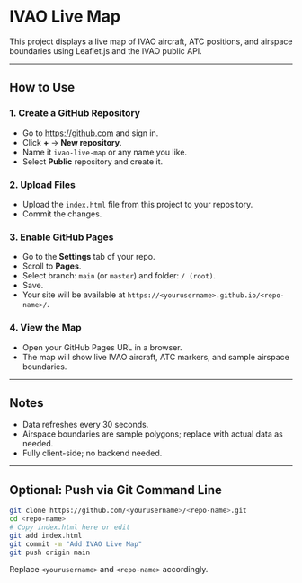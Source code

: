 # IVAO Live Map

This project displays a live map of IVAO aircraft, ATC positions, and airspace boundaries using Leaflet.js and the IVAO public API.

---

## How to Use

### 1. Create a GitHub Repository
- Go to https://github.com and sign in.
- Click **+** → **New repository**.
- Name it `ivao-live-map` or any name you like.
- Select **Public** repository and create it.

### 2. Upload Files
- Upload the `index.html` file from this project to your repository.
- Commit the changes.

### 3. Enable GitHub Pages
- Go to the **Settings** tab of your repo.
- Scroll to **Pages**.
- Select branch: `main` (or `master`) and folder: `/ (root)`.
- Save.
- Your site will be available at `https://<yourusername>.github.io/<repo-name>/`.

### 4. View the Map
- Open your GitHub Pages URL in a browser.
- The map will show live IVAO aircraft, ATC markers, and sample airspace boundaries.

---

## Notes
- Data refreshes every 30 seconds.
- Airspace boundaries are sample polygons; replace with actual data as needed.
- Fully client-side; no backend needed.

---

## Optional: Push via Git Command Line

```bash
git clone https://github.com/<yourusername>/<repo-name>.git
cd <repo-name>
# Copy index.html here or edit
git add index.html
git commit -m "Add IVAO Live Map"
git push origin main
```

Replace `<yourusername>` and `<repo-name>` accordingly.
